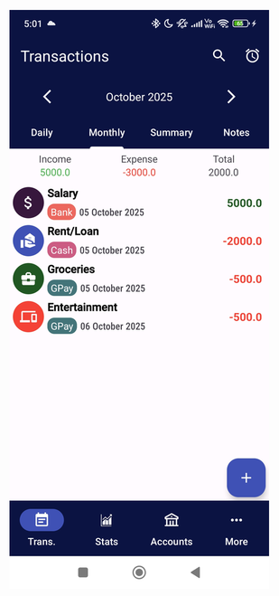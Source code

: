 ![image alt](https://github.com/aman16803/Expense-Tracker-App/blob/6e906b7a9e1d7ef64a3f5c9e9ea88a1d6e4fcb3d/images/Screenshot2.jpg)
